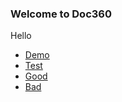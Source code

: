### Welcome to Doc360
Hello
- [Demo](demo.md)
- [Test](Test.md)
- [Good](Dark/Good.md)
- [Bad](Dark/Bad.md)
